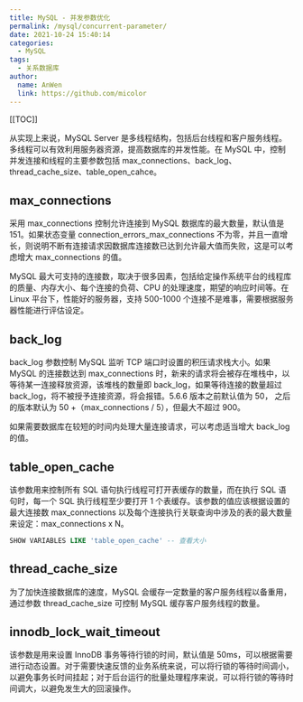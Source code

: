 ```yaml
---
title: MySQL - 并发参数优化
permalink: /mysql/concurrent-parameter/
date: 2021-10-24 15:40:14
categories: 
  - MySQL
tags: 
  - 关系数据库
author: 
  name: AnWen
  link: https://github.com/micolor
---
```


[[TOC]]



从实现上来说，MySQL Server 是多线程结构，包括后台线程和客户服务线程。多线程可以有效利用服务器资源，提高数据库的并发性能。在 MySQL 中，控制并发连接和线程的主要参数包括 max_connections、back_log、thread_cache_size、table_open_cahce。

## max_connections

采用 max_connections 控制允许连接到 MySQL 数据库的最大数量，默认值是 151。如果状态变量 connection_errors_max_connections 不为零，并且一直增长，则说明不断有连接请求因数据库连接数已达到允许最大值而失败，这是可以考虑增大 max_connections 的值。

MySQL 最大可支持的连接数，取决于很多因素，包括给定操作系统平台的线程库的质量、内存大小、每个连接的负荷、CPU 的处理速度，期望的响应时间等。在Linux 平台下，性能好的服务器，支持 500-1000 个连接不是难事，需要根据服务器性能进行评估设定。

## back_log

back_log 参数控制 MySQL 监听 TCP 端口时设置的积压请求栈大小。如果 MySQL 的连接数达到 max_connections 时，新来的请求将会被存在堆栈中，以等待某一连接释放资源，该堆栈的数量即 back_log，如果等待连接的数量超过 back_log，将不被授予连接资源，将会报错。5.6.6 版本之前默认值为 50， 之后的版本默认为 50 +（max_connections / 5），但最大不超过 900。

如果需要数据库在较短的时间内处理大量连接请求，可以考虑适当增大 back_log 的值。

## table_open_cache

该参数用来控制所有 SQL 语句执行线程可打开表缓存的数量，而在执行 SQL 语句时，每一个 SQL 执行线程至少要打开 1 个表缓存。该参数的值应该根据设置的最大连接数 max_connections 以及每个连接执行关联查询中涉及的表的最大数量来设定：max_connections x N。

```sql
SHOW VARIABLES LIKE 'table_open_cache' -- 查看大小
```

## thread_cache_size

为了加快连接数据库的速度，MySQL 会缓存一定数量的客户服务线程以备重用，通过参数 thread_cache_size 可控制 MySQL 缓存客户服务线程的数量。

## innodb_lock_wait_timeout

该参数是用来设置 InnoDB 事务等待行锁的时间，默认值是 50ms，可以根据需要进行动态设置。对于需要快速反馈的业务系统来说，可以将行锁的等待时间调小，以避免事务长时间挂起；对于后台运行的批量处理程序来说，可以将行锁的等待时间调大，以避免发生大的回滚操作。

